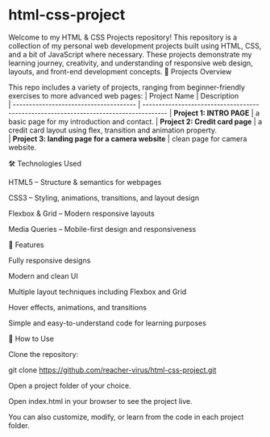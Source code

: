 # html-css-project
Welcome to my HTML & CSS Projects repository! This repository is a collection of my personal web development projects built using HTML, CSS, and a bit of JavaScript where necessary. These projects demonstrate my learning journey, creativity, and understanding of responsive web design, layouts, and front-end development concepts.
📂 Projects Overview

This repo includes a variety of projects, ranging from beginner-friendly exercises to more advanced web pages:
| Project Name                           | Description                                                                           
| -------------------------------------- | ------------------------------------------------------------------------------------- 
| **Project 1: INTRO PAGE**              | a basic page for my introduction and contact. 
| **Project 2: Credit card page**        | a credit card layout using flex, transition and animation property.  
| **Project 3: landing page for a camera website**   |       clean page for camera website.

🛠 Technologies Used

HTML5 – Structure & semantics for webpages

CSS3 – Styling, animations, transitions, and layout design

Flexbox & Grid – Modern responsive layouts

Media Queries – Mobile-first design and responsiveness

🚀 Features

Fully responsive designs

Modern and clean UI

Multiple layout techniques including Flexbox and Grid

Hover effects, animations, and transitions

Simple and easy-to-understand code for learning purposes

📌 How to Use

Clone the repository:

git clone https://github.com/reacher-virus/html-css-project.git


Open a project folder of your choice.

Open index.html in your browser to see the project live.

You can also customize, modify, or learn from the code in each project folder.
